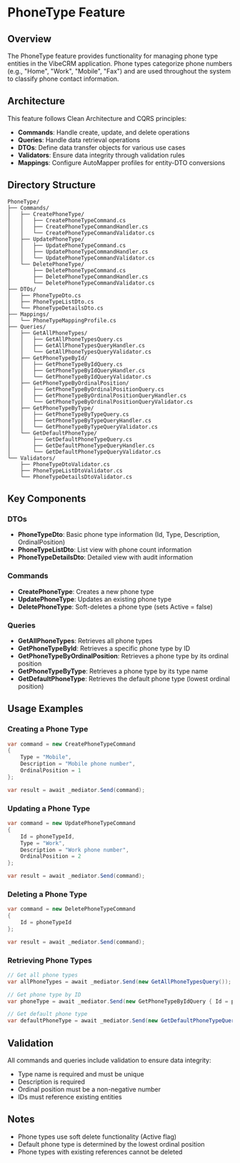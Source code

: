 # PhoneType Feature

## Overview
The PhoneType feature provides functionality for managing phone type entities in the VibeCRM application. Phone types categorize phone numbers (e.g., "Home", "Work", "Mobile", "Fax") and are used throughout the system to classify phone contact information.

## Architecture
This feature follows Clean Architecture and CQRS principles:

- **Commands**: Handle create, update, and delete operations
- **Queries**: Handle data retrieval operations
- **DTOs**: Define data transfer objects for various use cases
- **Validators**: Ensure data integrity through validation rules
- **Mappings**: Configure AutoMapper profiles for entity-DTO conversions

## Directory Structure
```
PhoneType/
├── Commands/
│   ├── CreatePhoneType/
│   │   ├── CreatePhoneTypeCommand.cs
│   │   ├── CreatePhoneTypeCommandHandler.cs
│   │   └── CreatePhoneTypeCommandValidator.cs
│   ├── UpdatePhoneType/
│   │   ├── UpdatePhoneTypeCommand.cs
│   │   ├── UpdatePhoneTypeCommandHandler.cs
│   │   └── UpdatePhoneTypeCommandValidator.cs
│   └── DeletePhoneType/
│       ├── DeletePhoneTypeCommand.cs
│       ├── DeletePhoneTypeCommandHandler.cs
│       └── DeletePhoneTypeCommandValidator.cs
├── DTOs/
│   ├── PhoneTypeDto.cs
│   ├── PhoneTypeListDto.cs
│   └── PhoneTypeDetailsDto.cs
├── Mappings/
│   └── PhoneTypeMappingProfile.cs
├── Queries/
│   ├── GetAllPhoneTypes/
│   │   ├── GetAllPhoneTypesQuery.cs
│   │   ├── GetAllPhoneTypesQueryHandler.cs
│   │   └── GetAllPhoneTypesQueryValidator.cs
│   ├── GetPhoneTypeById/
│   │   ├── GetPhoneTypeByIdQuery.cs
│   │   ├── GetPhoneTypeByIdQueryHandler.cs
│   │   └── GetPhoneTypeByIdQueryValidator.cs
│   ├── GetPhoneTypeByOrdinalPosition/
│   │   ├── GetPhoneTypeByOrdinalPositionQuery.cs
│   │   ├── GetPhoneTypeByOrdinalPositionQueryHandler.cs
│   │   └── GetPhoneTypeByOrdinalPositionQueryValidator.cs
│   ├── GetPhoneTypeByType/
│   │   ├── GetPhoneTypeByTypeQuery.cs
│   │   ├── GetPhoneTypeByTypeQueryHandler.cs
│   │   └── GetPhoneTypeByTypeQueryValidator.cs
│   └── GetDefaultPhoneType/
│       ├── GetDefaultPhoneTypeQuery.cs
│       ├── GetDefaultPhoneTypeQueryHandler.cs
│       └── GetDefaultPhoneTypeQueryValidator.cs
└── Validators/
    ├── PhoneTypeDtoValidator.cs
    ├── PhoneTypeListDtoValidator.cs
    └── PhoneTypeDetailsDtoValidator.cs
```

## Key Components

### DTOs
- **PhoneTypeDto**: Basic phone type information (Id, Type, Description, OrdinalPosition)
- **PhoneTypeListDto**: List view with phone count information
- **PhoneTypeDetailsDto**: Detailed view with audit information

### Commands
- **CreatePhoneType**: Creates a new phone type
- **UpdatePhoneType**: Updates an existing phone type
- **DeletePhoneType**: Soft-deletes a phone type (sets Active = false)

### Queries
- **GetAllPhoneTypes**: Retrieves all phone types
- **GetPhoneTypeById**: Retrieves a specific phone type by ID
- **GetPhoneTypeByOrdinalPosition**: Retrieves a phone type by its ordinal position
- **GetPhoneTypeByType**: Retrieves a phone type by its type name
- **GetDefaultPhoneType**: Retrieves the default phone type (lowest ordinal position)

## Usage Examples

### Creating a Phone Type
```csharp
var command = new CreatePhoneTypeCommand
{
    Type = "Mobile",
    Description = "Mobile phone number",
    OrdinalPosition = 1
};

var result = await _mediator.Send(command);
```

### Updating a Phone Type
```csharp
var command = new UpdatePhoneTypeCommand
{
    Id = phoneTypeId,
    Type = "Work",
    Description = "Work phone number",
    OrdinalPosition = 2
};

var result = await _mediator.Send(command);
```

### Deleting a Phone Type
```csharp
var command = new DeletePhoneTypeCommand
{
    Id = phoneTypeId
};

var result = await _mediator.Send(command);
```

### Retrieving Phone Types
```csharp
// Get all phone types
var allPhoneTypes = await _mediator.Send(new GetAllPhoneTypesQuery());

// Get phone type by ID
var phoneType = await _mediator.Send(new GetPhoneTypeByIdQuery { Id = phoneTypeId });

// Get default phone type
var defaultPhoneType = await _mediator.Send(new GetDefaultPhoneTypeQuery());
```

## Validation
All commands and queries include validation to ensure data integrity:
- Type name is required and must be unique
- Description is required
- Ordinal position must be a non-negative number
- IDs must reference existing entities

## Notes
- Phone types use soft delete functionality (Active flag)
- Default phone type is determined by the lowest ordinal position
- Phone types with existing references cannot be deleted
